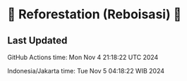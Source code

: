 
# 🌳 Reforestation (Reboisasi) 🌲

## Last Updated

GitHub Actions time: Mon Nov  4 21:18:22 UTC 2024

Indonesia/Jakarta time: Tue Nov  5 04:18:22 WIB 2024
